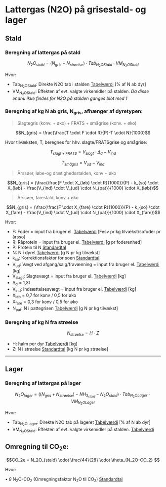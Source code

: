 # **Lattergas (N2O) på grisestald- og lager**

## **Stald**

### **Beregning af lattergas på stald** 

$$N_2O_{stald} = (N_{gris} + N_{strøelse}) \cdot Tab_{N_2OStald} \cdot VM_{N_2OStald} $$

Hvor: 

 * Tab<sub>N<sub>2</sub>OStald</sub>: Direkte N2O tab i stalden [Tabelværdi](https://seges.sharepoint.com/:x:/r/sites/SAFprojeketet/_layouts/15/Doc.aspx?sourcedoc=%7B55DC573E-DF3A-4BB4-BA90-49438C005785%7D&file=Formler%20til%20PORK%202.0%20med%20foderberegner.xlsx&activeCell=%27Formler%20NH3%20og%20N2O%20-Stald%201%27!C56&action=embedview) [% af N ab dyr]
 * VM<sub>N<sub>2</sub>O</sub><sub>Stald</sub>: Effekten af evt. valgte virkemidler på stalden. *Da disse endnu ikke findes for N2O på stalden ganges blot med 1*

### **Beregning af kg N ab gris, N<sub>gris</sub>, afhænger af dyretypen:** 

>Slagtegris (konv. + øko) + FRATS + smågrise (konv. + øko) 

$$N_{gris} = \frac{\frac{T \cdot F \cdot R}{P}-T \cdot N}{1000}$$

Hvor tilvæksten, T, beregnes for hhv. slagte/FRATSgrise og smågrise:

$$ T_{slagt+FRATS} = V_{slagt}  \cdot \Delta_d - V_{ind}$$

$$ T_{smågris} = V_{ud} - V_{ind} $$

>Årssøer, løbe-og drætighedsstalden, konv + øko 

$$N_{gris} = (\frac{\frac{F \cdot X_{løb} \cdot R}{1000}}{P} - k_{so} \cdot X_{løb} - \frac{V_{ind} \cdot V_{ud} \cdot N_{pat}}{1000} \cdot X_{løb})$$

>Årssøer, farestald, konv + øko 

$$N_{gris} = (\frac{\frac{F \cdot X_{fare} \cdot R}{1000}}{P} - k_{so} \cdot X_{fare} - \frac{V_{ind} \cdot V_{ud} \cdot N_{pat}}{1000} \cdot X_{fare})$$



Hvor:
 * F: Foder = input fra bruger el. [Tabelværdi](https://seges.sharepoint.com/:x:/r/sites/SAFprojeketet/_layouts/15/Doc.aspx?sourcedoc=%7B55DC573E-DF3A-4BB4-BA90-49438C005785%7D&file=Formler%20til%20PORK%202.0%20med%20foderberegner.xlsx&activeCell=%27Formler%20NH3%20og%20N2O%20-Stald%201%27!N2&action=embedview) [Fesv pr kg tilvækst/sofoder pr årsso]
 * R: Råprotein = input fra bruger el. [Tabelværdi](https://seges.sharepoint.com/:x:/r/sites/SAFprojeketet/_layouts/15/Doc.aspx?sourcedoc=%7B55DC573E-DF3A-4BB4-BA90-49438C005785%7D&file=Formler%20til%20PORK%202.0%20med%20foderberegner.xlsx&activeCell=%27Formler%20NH3%20og%20N2O%20-Stald%201%27!O2&action=embedview) [g pr foderenhed]
 * P: Protein til N [Standardtal](https://seges.sharepoint.com/:x:/r/sites/SAFprojeketet/_layouts/15/Doc.aspx?sourcedoc=%7B55DC573E-DF3A-4BB4-BA90-49438C005785%7D&file=Formler%20til%20PORK%202.0%20med%20foderberegner.xlsx&activeCell=%27Formler%20NH3%20og%20N2O%20-Stald%201%27!C107&action=embedview)
 * N: N i dyret [Tabelværdi](https://seges.sharepoint.com/:x:/r/sites/SAFprojeketet/_layouts/15/Doc.aspx?sourcedoc=%7B55DC573E-DF3A-4BB4-BA90-49438C005785%7D&file=Formler%20til%20PORK%202.0%20med%20foderberegner.xlsx&activeCell=%27Formler%20NH3%20og%20N2O%20-Stald%201%27!Q2&action=embedview) [g N pr kg tilvækst]
 * k<sub>so</sub>: Korrektionsfaktor for soen [Standardtal](https://seges.sharepoint.com/:x:/r/sites/SAFprojeketet/_layouts/15/Doc.aspx?sourcedoc=%7B55DC573E-DF3A-4BB4-BA90-49438C005785%7D&file=Formler%20til%20PORK%202.0%20med%20foderberegner.xlsx&activeCell=%27Formler%20NH3%20og%20N2O%20-Stald%201%27!C112&action=embedview)
 * V<sub>ud</sub>: Vægt ved afgang/salg/fravænning = input fra bruger el. [Tabelværdi](https://seges.sharepoint.com/:x:/r/sites/SAFprojeketet/_layouts/15/Doc.aspx?sourcedoc=%7B55DC573E-DF3A-4BB4-BA90-49438C005785%7D&file=Formler%20til%20PORK%202.0%20med%20foderberegner.xlsx&activeCell=%27Formler%20NH3%20og%20N2O%20-Stald%201%27!L2&action=embedview) [kg]
 * V<sub>slagt</sub>: Slagtevægt = input fra bruger el. [Tabelværdi](https://seges.sharepoint.com/:x:/r/sites/SAFprojeketet/_layouts/15/Doc.aspx?sourcedoc=%7B55DC573E-DF3A-4BB4-BA90-49438C005785%7D&file=Formler%20til%20PORK%202.0%20med%20foderberegner.xlsx&activeCell=%27Formler%20NH3%20og%20N2O%20-Stald%201%27!K2&action=embedview) [kg]
 * Δ<sub>d</sub> = 1,31
 * V<sub>ind</sub>: Indsættelsesvægt = input fra bruger el. [Tabelværdi](https://seges.sharepoint.com/:x:/r/sites/SAFprojeketet/_layouts/15/Doc.aspx?sourcedoc=%7B55DC573E-DF3A-4BB4-BA90-49438C005785%7D&file=Formler%20til%20PORK%202.0%20med%20foderberegner.xlsx&activeCell=%27Formler%20NH3%20og%20N2O%20-Stald%201%27!J2&action=embedview) [kg]
  * X<sub>løb</sub>  = 0,7 for konv / 0,5 for øko
  * X<sub>fare</sub>  = 0,3 for konv / 0,5 for øko
  * N<sub>pat</sub>: N i pattegrisen [Tabelværdi](https://seges.sharepoint.com/:x:/r/sites/SAFprojeketet/_layouts/15/Doc.aspx?sourcedoc=%7B55DC573E-DF3A-4BB4-BA90-49438C005785%7D&file=Formler%20til%20PORK%202.0%20med%20foderberegner.xlsx&activeCell=%27Formler%20NH3%20og%20N2O%20-Stald%201%27!R2&action=embedview) [g N pr kg tilvækst]

### **Beregning af kg N fra strøelse**
$$ N_{strøelse} = H \cdot Z $$

 * H: halm per dyr [Tabelværdi](https://seges.sharepoint.com/:x:/r/sites/SAFprojeketet/_layouts/15/Doc.aspx?sourcedoc=%7B55DC573E-DF3A-4BB4-BA90-49438C005785%7D&file=Formler%20til%20PORK%202.0%20med%20foderberegner.xlsx&activeCell=%27Formler%20NH3%20og%20N2O%20-Stald%201%27!I2&action=embedview) [kg]
 * Z: N i strøelse [Standardtal](https://seges.sharepoint.com/:x:/r/sites/SAFprojeketet/_layouts/15/Doc.aspx?sourcedoc=%7B55DC573E-DF3A-4BB4-BA90-49438C005785%7D&file=Formler%20til%20PORK%202.0%20med%20foderberegner.xlsx&activeCell=%27Formler%20NH3%20og%20N2O%20-Stald%201%27!B96&action=embedview) [kg N pr kg strøelse]

____

## **Lager**

### **Beregning af lattergas på lager**

$$N_2O_{lager} = ((N_{gris} + N_{strøelse}) - NH_{3_{stald}} - N_2O_{stald}) \cdot Tab_{N_2OLager} \cdot VM_{N_2OLager} $$

Hvor: 

 * Tab<sub>N<sub>2</sub>OLager</sub>: Direkte N2O tab på lageret [Tabelværdi](https://seges.sharepoint.com/:x:/r/sites/SAFprojeketet/_layouts/15/Doc.aspx?sourcedoc=%7B55DC573E-DF3A-4BB4-BA90-49438C005785%7D&file=Formler%20til%20PORK%202.0%20med%20foderberegner.xlsx&activeCell=%27Formler%20NH3%20og%20N2O%20-Stald%201%27!H56&action=embedview) [% af N ab dyr]
 * VM<sub>N<sub>2</sub>O</sub><sub>Stald</sub>: Effekten af evt. valgte virkemidler på stalden. [Tabelværdi](https://seges.sharepoint.com/:x:/r/sites/SAFprojeketet/_layouts/15/Doc.aspx?sourcedoc=%7B55DC573E-DF3A-4BB4-BA90-49438C005785%7D&file=Formler%20til%20PORK%202.0%20med%20foderberegner.xlsx&activeCell=%27Virkemidler%20%27!F26&action=embedview)
## **Omregning til CO<sub>2</sub>e:**

$$CO_2e = N_2O_{stald} \cdot \frac{44}{28} \cdot \theta_{N_2O-CO_2} $$

Hvor: 

•	$\theta$ N<sub>2</sub>O-CO<sub>2</sub></sub> (Omregningsfaktor N<sub>2</sub>O til CO<sub>2</sub>) [Standardtal](https://seges.sharepoint.com/:x:/r/sites/SAFprojeketet/_layouts/15/Doc.aspx?sourcedoc=%7B55DC573E-DF3A-4BB4-BA90-49438C005785%7D&file=Formler%20til%20PORK%202.0%20med%20foderberegner.xlsx&activeCell=%27Enterisk%20metan%2Bsoallokering%27!C2&action=embedview)